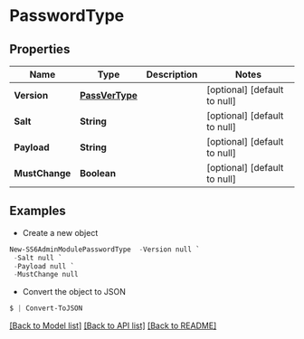# PasswordType
## Properties

Name | Type | Description | Notes
------------ | ------------- | ------------- | -------------
**Version** | [**PassVerType**](PassVerType.md) |  | [optional] [default to null]
**Salt** | **String** |  | [optional] [default to null]
**Payload** | **String** |  | [optional] [default to null]
**MustChange** | **Boolean** |  | [optional] [default to null]

## Examples

- Create a new object
```powershell
New-SS6AdminModulePasswordType  -Version null `
 -Salt null `
 -Payload null `
 -MustChange null
```

- Convert the object to JSON
```powershell
$ | Convert-ToJSON
```


[[Back to Model list]](../README.md#documentation-for-models) [[Back to API list]](../README.md#documentation-for-api-endpoints) [[Back to README]](../README.md)


